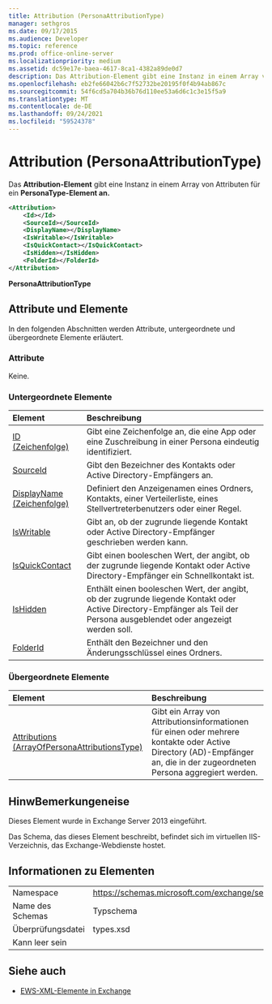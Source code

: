 ```yaml
---
title: Attribution (PersonaAttributionType)
manager: sethgros
ms.date: 09/17/2015
ms.audience: Developer
ms.topic: reference
ms.prod: office-online-server
ms.localizationpriority: medium
ms.assetid: dc59e17e-baea-4617-8ca1-4382a89de0d7
description: Das Attribution-Element gibt eine Instanz in einem Array von Attributen für ein PersonaType-Element an.
ms.openlocfilehash: eb2fe66042b6c7f52732be20195f0f4b94ab867c
ms.sourcegitcommit: 54f6cd5a704b36b76d110ee53a6d6c1c3e15f5a9
ms.translationtype: MT
ms.contentlocale: de-DE
ms.lasthandoff: 09/24/2021
ms.locfileid: "59524378"
---
```

# <a name="attribution-personaattributiontype"></a>Attribution (PersonaAttributionType)

Das **Attribution-Element** gibt eine Instanz in einem Array von Attributen für ein **PersonaType-Element an.** 
  
```XML
<Attribution>
    <Id></Id>
    <SourceId></SourceId>
    <DisplayName></DisplayName>
    <IsWritable></IsWritable>
    <IsQuickContact></IsQuickContact>
    <IsHidden></IsHidden>
    <FolderId></FolderId>
</Attribution>
```

 **PersonaAttributionType**
## <a name="attributes-and-elements"></a>Attribute und Elemente

In den folgenden Abschnitten werden Attribute, untergeordnete und übergeordnete Elemente erläutert.
  
### <a name="attributes"></a>Attribute

Keine.
  
### <a name="child-elements"></a>Untergeordnete Elemente

|**Element**|**Beschreibung**|
|:-----|:-----|
|[ID (Zeichenfolge)](id-string.md) <br/> |Gibt eine Zeichenfolge an, die eine App oder eine Zuschreibung in einer Persona eindeutig identifiziert.  <br/> |
|[SourceId](sourceid.md) <br/> |Gibt den Bezeichner des Kontakts oder Active Directory-Empfängers an.  <br/> |
|[DisplayName (Zeichenfolge)](displayname-string.md) <br/> |Definiert den Anzeigenamen eines Ordners, Kontakts, einer Verteilerliste, eines Stellvertreterbenutzers oder einer Regel.  <br/> |
|[IsWritable](iswritable.md) <br/> |Gibt an, ob der zugrunde liegende Kontakt oder Active Directory-Empfänger geschrieben werden kann.  <br/> |
|[IsQuickContact](isquickcontact.md) <br/> |Gibt einen booleschen Wert, der angibt, ob der zugrunde liegende Kontakt oder Active Directory-Empfänger ein Schnellkontakt ist.  <br/> |
|[IsHidden](ishidden.md) <br/> |Enthält einen booleschen Wert, der angibt, ob der zugrunde liegende Kontakt oder Active Directory-Empfänger als Teil der Persona ausgeblendet oder angezeigt werden soll.  <br/> |
|[FolderId](folderid.md) <br/> |Enthält den Bezeichner und den Änderungsschlüssel eines Ordners.  <br/> |
   
### <a name="parent-elements"></a>Übergeordnete Elemente

|**Element**|**Beschreibung**|
|:-----|:-----|
|[Attributions (ArrayOfPersonaAttributionsType)](attributions-arrayofpersonaattributionstype.md) <br/> |Gibt ein Array von Attributionsinformationen für einen oder mehrere kontakte oder Active Directory (AD)-Empfänger an, die in der zugeordneten Persona aggregiert werden.  <br/> |
   
## <a name="remarks"></a>HinwBemerkungeneise

Dieses Element wurde in Exchange Server 2013 eingeführt.
  
Das Schema, das dieses Element beschreibt, befindet sich im virtuellen IIS-Verzeichnis, das Exchange-Webdienste hostet.
  
## <a name="element-information"></a>Informationen zu Elementen

|||
|:-----|:-----|
|Namespace  <br/> |https://schemas.microsoft.com/exchange/services/2006/types  <br/> |
|Name des Schemas  <br/> |Typschema  <br/> |
|Überprüfungsdatei  <br/> |types.xsd  <br/> |
|Kann leer sein  <br/> ||
   
## <a name="see-also"></a>Siehe auch

- [EWS-XML-Elemente in Exchange](ews-xml-elements-in-exchange.md)


